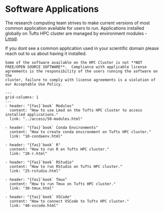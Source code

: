 # Software Applications

The research computing team strives to make current versions of most common application available for users to run.
Applications installed globally on Tufts HPC cluster are managed by environment modules - [Lmod](../access/50-modules).

If you dont see a common application used in your scientific domain please reach out to us about having it installed.

```{attention}
Some of the software available on the HPC Cluster is not **NOT FREE/OPEN SOURCE SOFTWARE**.  Compliance with applicable license agreements is the responsibility of the users running the software on the
cluster, failure to comply with license agreements is a violation of our Acceptable Use Policy.
```

```{gallery-grid}
---
grid-columns: 1
---
- header: "{fas}`book` Modules"
  content: "How to use Lmod on the Tufts HPC cluster to access installed applications."
  link: "../access/50-modules.html"

- header: "{fas}`book` Conda Environments"
  content: "How to create conda environment on Tufts HPC cluster."
  link: "10-condaenv.html"

- header: "{fas}`book` R"
  content: "How to run R on Tufts HPC cluster."
  link: "20-r.html"

- header: "{fas}`book` RStudio"
  content: "How to run RStudio on Tufts HPC cluster."
  link: "25-rstudio.html"

- header: "{fas}`book` Tmux"
  content: "How to run Tmux on Tufts HPC cluster."
  link: "30-tmux.html"

- header: "{fas}`book` VSCode"
  content: "How to connect VSCode to Tufts HPC cluster."
  link: "40-vscode.html"
```
